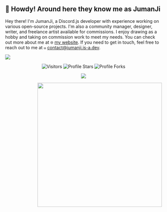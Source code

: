 ## 🌿 Howdy! Around here they know me as JumanJi
Hey there! I'm JumanJi, a Discord.js developer with experience working on various open-source projects. I'm also a community manager, designer, writer, and freelance artist available for commissions. I enjoy drawing as a hobby and taking on commission work to meet my needs. You can check out more about me at `🌐` [my website](https://jumanji.is-a.dev/). If you need to get in touch, feel free to reach out to me at `✉️` contact@jumanji.is-a.dev.

<img src="https://skillicons.dev/icons?i=js,html,css,nodejs,vscode,mongodb,vercel,twitter,instagram,deno,mysql,googlecloud,cf,github,discord" />


   <p align="center">
<img src="https://komarev.com/ghpvc/?username=heyjumanji&label=Profile%20Views&color=ff69b4&style=flat&label=Visitors" alt="Visitors">
        <img src="https://img.shields.io/badge/dynamic/json?&label=Total%20Stars&color=ff69b4&style=flat&style=for-the-badge&query=%24.stars&url=https://api.github-star-counter.workers.dev/user/heyjumanji" alt="Profile Stars"></a>
        <img src="https://img.shields.io/badge/dynamic/json?&label=Total%20Forks&color=ff69b4&style=flat&style=for-the-badge&query=%24.forks&url=https://api.github-star-counter.workers.dev/user/heyjumanji" alt="Profile Forks"></a>
    </p>

<p align="center">
  <a href="https://discord.com/users/878264909014663218"><img src="https://lanyard.cnrad.dev/api/878264909014663218"></a>
</p>

<img align="right" style="width:400px" src="https://github-readme-stats.vercel.app/api?username=heyjumanji&show_icons=true&icon_color=fa93f6&text_color=8f959e&bg_color=00000000&hide_title=true&hide_border=true"/>
